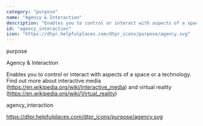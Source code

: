 ```yaml
---
category: "purpose"
name: "Agency & Interaction"
description: "Enables you to control or interact with aspects of a space or a technology. Find out more about interactive media (https://en.wikipedia.org/wiki/Interactive_media) and virtual reality (https://en.wikipedia.org/wiki/Virtual_reality)"
id: "agency_interaction"
icon: "https://dtpr.helpfulplaces.com/dtpr_icons/purpose/agency.svg"
---
```

purpose

Agency & Interaction

Enables you to control or interact with aspects of a space or a technology. Find out more about interactive media (https://en.wikipedia.org/wiki/Interactive_media) and virtual reality (https://en.wikipedia.org/wiki/Virtual_reality)

agency_interaction

https://dtpr.helpfulplaces.com/dtpr_icons/purpose/agency.svg